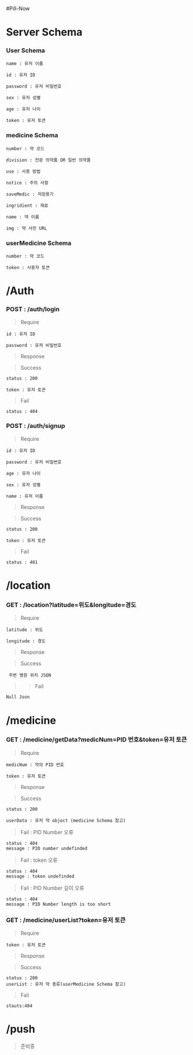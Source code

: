 #Pill-Now

# Server Schema

### User Schema

    name : 유저 이름

    id : 유저 ID

    password : 유저 비밀번호

    sex : 유저 성별

    age : 유저 나이

    token : 유저 토큰

### medicine Schema

    number : 약 코드

    division : 전문 의약품 OR 일반 의약품

    use : 사용 방법

    notice : 주의 사항

    saveMedic : 저장용기

    ingridient : 재료

    name : 약 이름

    img : 약 사진 URL

### userMedicine Schema

    number : 약 코드

    token : 사용자 토큰


# /Auth 

### POST : /auth/login

> Require 

    id : 유저 ID

    password : 유저 비밀번호

> Response

> Success 

    status : 200

    token : 유저 토큰

> Fail

    status : 404

### POST : /auth/signup

> Require

    id : 유저 ID

    password : 유저 비밀번호

    age : 유저 나이

    sex : 유저 성별

    name : 유저 이름

> Response

> Success 

    status : 200

    token : 유저 토큰

> Fail

    status : 401

# /location

### GET : /location?latitude=위도&longitude=경도

> Require

    latitude : 위도

    longitude : 경도

> Response

> Success

     주변 병원 위치 JSON

>> Fail

    Null Json

# /medicine

### GET : /medicine/getData?medicNum=PID 번호&token=유저 토큰

> Require

    medicNum : 약의 PID 번호
    
    token : 유저 토큰
    
> Response

> Success

    status : 200
    
    userData : 유저 약 object (medicine Schema 참고)

> Fail : PID Number 오류

    status : 404
    message : PID number undefinded

> Fail : token 오류

    status : 404
    message : token undefinded

> Fail : PID Number 길이 오류

    status : 404
    message : PID Number length is too short
    
### GET : /medicine/userList?token=유저 토큰

> Require
    
    token : 유저 토큰

> Response

> Success

    status : 200
    userList : 유저 약 종류(userMedicine Schema 참고)
    
> Fail
    
    stauts:404

# /push

> 준비중
